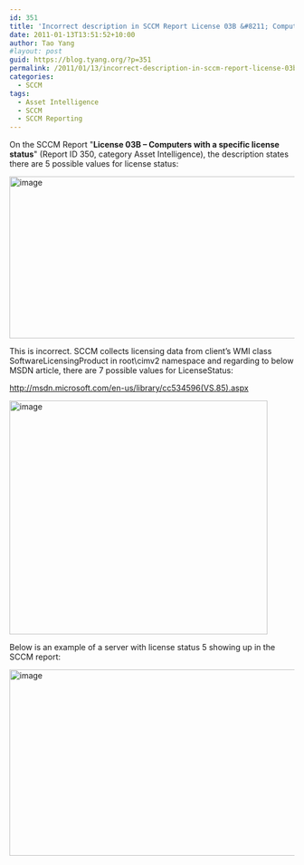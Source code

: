 ```yaml
---
id: 351
title: 'Incorrect description in SCCM Report License 03B &#8211; Computers with a specific license status (Report ID 350)'
date: 2011-01-13T13:51:52+10:00
author: Tao Yang
#layout: post
guid: https://blog.tyang.org/?p=351
permalink: /2011/01/13/incorrect-description-in-sccm-report-license-03b-computers-with-a-specific-license-status-report-id-350/
categories:
  - SCCM
tags:
  - Asset Intelligence
  - SCCM
  - SCCM Reporting
---
```

On the SCCM Report "<strong>License 03B – Computers with a specific license status</strong>" (Report ID 350, category Asset Intelligence), the description states there are 5 possible values for license status:

<a href="https://blog.tyang.org/wp-content/uploads/2011/01/image.png"><img style="display: inline; border: 0px;" title="image" src="https://blog.tyang.org/wp-content/uploads/2011/01/image_thumb.png" border="0" alt="image" width="562" height="286" /></a>

This is incorrect. SCCM collects licensing data from client’s WMI class SoftwareLicensingProduct in root\cimv2 namespace and regarding to below MSDN article, there are 7 possible values for LicenseStatus:

<a href="http://msdn.microsoft.com/en-us/library/cc534596(VS.85).aspx">http://msdn.microsoft.com/en-us/library/cc534596(VS.85).aspx</a>

<a href="https://blog.tyang.org/wp-content/uploads/2011/01/image1.png"><img style="display: inline; border: 0px;" title="image" src="https://blog.tyang.org/wp-content/uploads/2011/01/image_thumb1.png" border="0" alt="image" width="456" height="413" /></a>

Below is an example of a server with license status 5 showing up in the SCCM report:

<a href="https://blog.tyang.org/wp-content/uploads/2011/01/image2.png"><img style="display: inline; border: 0px;" title="image" src="https://blog.tyang.org/wp-content/uploads/2011/01/image_thumb2.png" border="0" alt="image" width="681" height="329" /></a>